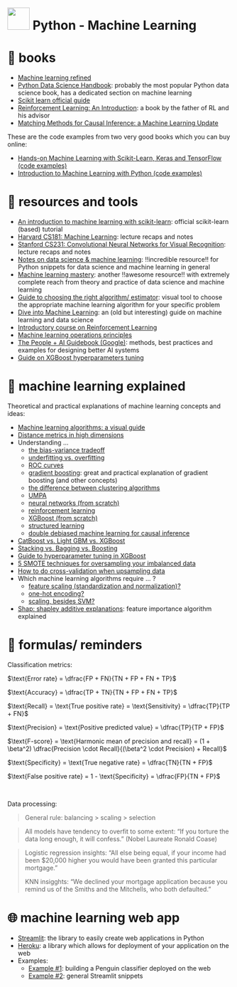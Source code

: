 # <img height=50 src="https://cdn.jsdelivr.net/gh/devicons/devicon/icons/python/python-original.svg" /> Python - Machine Learning

# 📖 books
- [Machine learning refined](https://jermwatt.github.io/machine_learning_refined/)
- [Python Data Science Handbook](https://jakevdp.github.io/PythonDataScienceHandbook/): probably the most popular Python data science book, has a dedicated section on machine learning
- [Scikit learn official guide](https://scikit-learn.org/stable/user_guide.html)
- [Reinforcement Learning: An Introduction](http://incompleteideas.net/book/the-book-2nd.html): a book by the father of RL and his advisor
- [Matching Methods for Causal Inference: a Machine Learning Update](https://humboldt-wi.github.io/blog/research/applied_predictive_modeling_19/matching_methods/)

These are the code examples from two very good books which you can buy online:
- [Hands-on Machine Learning with Scikit-Learn, Keras and TensorFlow (code examples)](https://github.com/ageron/handson-ml2)
- [Introduction to Machine Learning with Python (code examples)](https://github.com/amueller/introduction_to_ml_with_python)

# 🔨 resources and tools
- [An introduction to machine learning with scikit-learn](https://scikit-learn.org/stable/tutorial/basic/tutorial.html): official scikit-learn (based) tutorial
- [Harvard CS181: Machine Learning](https://harvard-ml-courses.github.io/cs181-web/): lecture recaps and notes
- [Stanford CS231: Convolutional Neural Networks for Visual Recognition](https://cs231n.github.io/): lecture recaps and notes
- [Notes on data science & machine learning](https://chrisalbon.com/): ‼️incredible resource‼️ for Python snippets for data science and machine learning in general
- [Machine learning mastery](https://machinelearningmastery.com/start-here/#getstarted): another ‼️awesome resource‼️ with extremely complete reach from theory and practice of data science and machine learning
- [Guide to choosing the right algorithm/ estimator](https://scikit-learn.org/stable/tutorial/machine_learning_map/): visual tool to choose the appropriate machine learning algorithm for your specific problem
- [Dive into Machine Learning](https://github.com/metjush/dive-into-machine-learning): an (old but interesting) guide on machine learning and data science
- [Introductory course on Reinforcement Learning](https://www.davidsilver.uk/teaching/)
- [Machine learning operations principles](https://ml-ops.org/content/mlops-principles)
- [The People + AI Guidebook (Google)](https://pair.withgoogle.com/guidebook/): methods, best practices and examples for designing better AI systems
- [Guide on XGBoost hyperparameters tuning](https://www.kaggle.com/code/prashant111/a-guide-on-xgboost-hyperparameters-tuning/notebook)

# 🤔 machine learning explained
Theoretical and practical explanations of machine learning concepts and ideas:
- [Machine learning algorithms: a visual guide](https://chart-studio.plotly.com/create/?fid=SolClover%3A40&utm_source=pocket_mylist#/)
- [Distance metrics in high dimensions](https://towardsdatascience.com/the-surprising-behaviour-of-distance-metrics-in-high-dimensions-c2cb72779ea6)
- Understanding ... 
	- [the bias-variance tradeoff](http://scott.fortmann-roe.com/docs/BiasVariance.html)
	- [underfitting vs. overfitting](https://scikit-learn.org/stable/auto_examples/model_selection/plot_underfitting_overfitting.html)
	- [ROC curves](http://www.navan.name/roc/)
	- [gradient boosting](https://explained.ai/gradient-boosting/): great and practical explanation of gradient boosting (and other concepts)
	- [the difference between clustering algorithms](https://scikit-learn.org/stable/auto_examples/cluster/plot_cluster_comparison.html)
	- [UMPA](https://pair-code.github.io/understanding-umap/)
	- [neural networks (from scratch)](https://www.youtube.com/playlist?list=PLQVvvaa0QuDcjD5BAw2DxE6OF2tius3V3)
	- [reinforcement learning](https://towardsdatascience.com/reinforcement-learning-101-e24b50e1d292)
	- [XGBoost (from scratch)](https://medium.com/analytics-vidhya/what-makes-xgboost-so-extreme-e1544a4433bb)
	- [structured learning](https://pystruct.github.io/intro.html)
	- [double debiased machine learning for causal inference](https://towardsdatascience.com/double-debiased-machine-learning-part-1-of-2-eb767a59975b)
- [CatBoost vs. Light GBM vs. XGBoost](https://towardsdatascience.com/catboost-vs-light-gbm-vs-xgboost-5f93620723db)
- [Stacking vs. Bagging vs. Boosting](https://mksaad.wordpress.com/2019/12/21/stacking-vs-bagging-vs-boosting/)
- [Guide to hyperparameter tuning in XGBoost](https://www.analyticsvidhya.com/blog/2016/03/complete-guide-parameter-tuning-xgboost-with-codes-python/)
- [5 SMOTE techniques for oversampling your imbalanced data](https://towardsdatascience.com/5-smote-techniques-for-oversampling-your-imbalance-data-b8155bdbe2b5)
- [How to do cross-validation when upsampling data](https://kiwidamien.github.io/how-to-do-cross-validation-when-upsampling-data.html)
- Which machine learning algorithms require ... ?
	- [feature scaling (standardization and normalization)?](https://www.kaggle.com/getting-started/159643)
	- [one-hot encoding?](https://stats.stackexchange.com/questions/288095/what-algorithms-require-one-hot-encoding)
	- [scaling, besides SVM?](https://stats.stackexchange.com/questions/244507/what-algorithms-need-feature-scaling-beside-from-svm)
- [Shap: shapley additive explanations](https://towardsdatascience.com/a-novel-approach-to-feature-importance-shapley-additive-explanations-d18af30fc21b): feature importance algorithm explained


# 📝 formulas/ reminders

Classification metrics:

$\text{Error rate} = \dfrac{FP + FN}{TN + FP + FN + TP}$

$\text{Accuracy} = \dfrac{TP + TN}{TN + FP + FN + TP}$

$\text{Recall} = \text{True positive rate} = \text{Sensitivity} = \dfrac{TP}{TP + FN}$

$\text{Precision} = \text{Positive predicted value} = \dfrac{TP}{TP + FP}$

$\text{F-score} = \text{Harmonic mean of precision and recall} = (1 + \beta^2) \dfrac{Precision \cdot Recall}{(\beta^2 \cdot Precision) + Recall}$

$\text{Specificity} = \text{True negative rate} = \dfrac{TN}{TN + FP}$

$\text{False positive rate} = 1 - \text{Specificity} = \dfrac{FP}{TN + FP}$ 

<br>

Data processing:
> General rule: balancing > scaling > selection

> All models have tendency to overfit to some extent: “If you torture the data long enough, it will confess.” (Nobel Laureate Ronald Coase)


> Logistic regression insights: “All else being equal, if your income had been $20,000 higher you would have been granted this particular mortgage.”
> 
> KNN insigghts: “We declined your mortgage application because you remind us of the Smiths and the Mitchells, who both defaulted.”



# 🌐 machine learning web app
- [Streamlit](https://docs.streamlit.io/): the library to easily create web applications in Python
- [Heroku](https://devcenter.heroku.com/): a library which allows for deployment of your application on the web
- Examples:
	- [Example #1](https://towardsdatascience.com/how-to-build-a-data-science-web-app-in-python-penguin-classifier-2f101ac389f3): building a Penguin classifier deployed on the web
	- [Example #2](https://towardsdatascience.com/how-to-write-web-apps-using-simple-python-for-data-scientists-a227a1a01582): general Streamlit snippets

